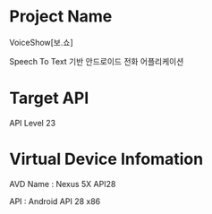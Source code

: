 # Project Name 
VoiceShow[보.쇼]

Speech To Text 기반 안드로이드 전화 어플리케이션

# Target API
API Level 23

# Virtual Device Infomation
AVD Name : Nexus 5X API28

API : Android API 28 x86
